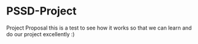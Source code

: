# PSSD-Project

Project Proposal
this is a test to see how it works so that we can learn and do our project excellently :)


